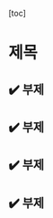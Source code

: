 [toc]

# 제목

## :heavy_check_mark: 부제








## :heavy_check_mark: 부제








## :heavy_check_mark: 부제








## :heavy_check_mark: 부제

















